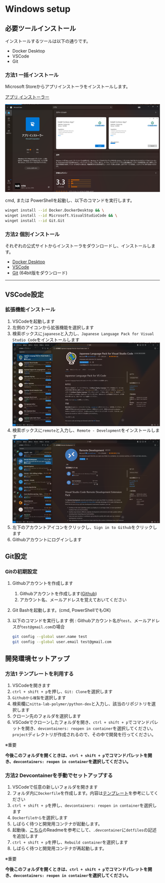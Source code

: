# Windows setup

## 必要ツールインストール

インストールするツールは以下の通りです。

- Docker Desktop
- VSCode
- Git

### 方法1 一括インストール

Microsoft Storeからアプリインストーラをインストールします。

[アプリ インストーラー](https://www.microsoft.com/store/productId/9NBLGGH4NNS1?ocid=pdpshare)

![Alt text](img/winget.png)

cmd, または PowerShellを起動し、以下のコマンドを実行します。

```bash
winget install --id Docker.DockerDesktop && \
winget install --id Microsoft.VisualStudioCode && \
winget install --id Git.Git
```

### 方法2 個別インストール

それぞれの公式サイトからインストーラをダウンロードし、インストールします。

- [Docker Desktop](https://www.docker.com/products/docker-desktop)
- [VSCode](https://code.visualstudio.com/)
- [Git](https://git-scm.com/download/win) (64bit版をダウンロード)

---

## VSCode設定

### 拡張機能インストール

1. VSCodeを起動します
2. 左側のアイコンから拡張機能を選択します
3. 検索ボックスに`japanese`と入力し、`Japanese Language Pack for Visual Studio Code`をインストールします　![Alt text](img/jpLangPack.png)
4. 検索ボックスに`remote`と入力し、`Remote - Development`をインストールします　![Alt text](img/remote.png)
5. 左下のアカウントアイコンをクリックし、`Sign in to Github`をクリックします
6. Githubアカウントにログインします

## Git設定

### Gitの初期設定

1. Githubアカウントを作成します
    1. Githubアカウントを作成します([Github](https://github.co.jp/))
    2. アカウント名、メールアドレスを覚えておいてください
2. Git Bashを起動します。(cmd, PowerShellでもOK)
3. 以下のコマンドを実行します
    例 : Githubアカウント名が`test`、メールアドレスが`test@gmail.com`の場合

    ```bash
    git config --global user.name test
    git config --global user.email test@gmail.com
    ```

## 開発環境セットアップ

### 方法1 テンプレートを利用する

1. VSCodeを開きます
2. `ctrl + shift + p`を押し、`Git: Clone`を選択します
3. `Githubから複製`を選択します
4. 検索欄に`nitta-lab-polymer/python-dev`と入力し、該当のリポジトリを選択します
5. クローン先のフォルダを選択します
6. VSCodeでクローンしたフォルダを開き、`ctrl + shift + p`でコマンドパレットを開き、`devcontainers: reopen in container`を選択してください。`project`ディレクトリが作成されるので、その中で開発を行ってください。

※重要

**今後このフォルダを開くときは、`ctrl + shift + p`でコマンドパレットを開き、`devcontainers: reopen in container`を選択してください。**

### 方法2 Devcontainerを手動でセットアップする

1. VSCodeで任意の新しいフォルダを開きます
2. フォルダ内に`Dockerfile`を作成します。内容は[テンプレート](https://github.com/nitta-lab-polymer/python-dev)を参考にしてください
3. `ctrl + shift + p`を押し、`devcontainers: reopen in container`を選択します
4. `Dockerfileから`を選択します
5. しばらく待つと開発用コンテナが起動します。
6. 起動後、[こちら](https://github.com/nitta-lab-polymer/dotfiles)のReadmeを参考にして、`.devcontainer`に`dotfiles`の記述を追加します
7. `ctrl + shift + p`を押し、`Rebuild container`を選択します
8. しばらく待つと開発用コンテナが再起動します。

※重要

**今後このフォルダを開くときは、`ctrl + shift + p`でコマンドパレットを開き、`devcontainers: reopen in container`を選択してください。**
